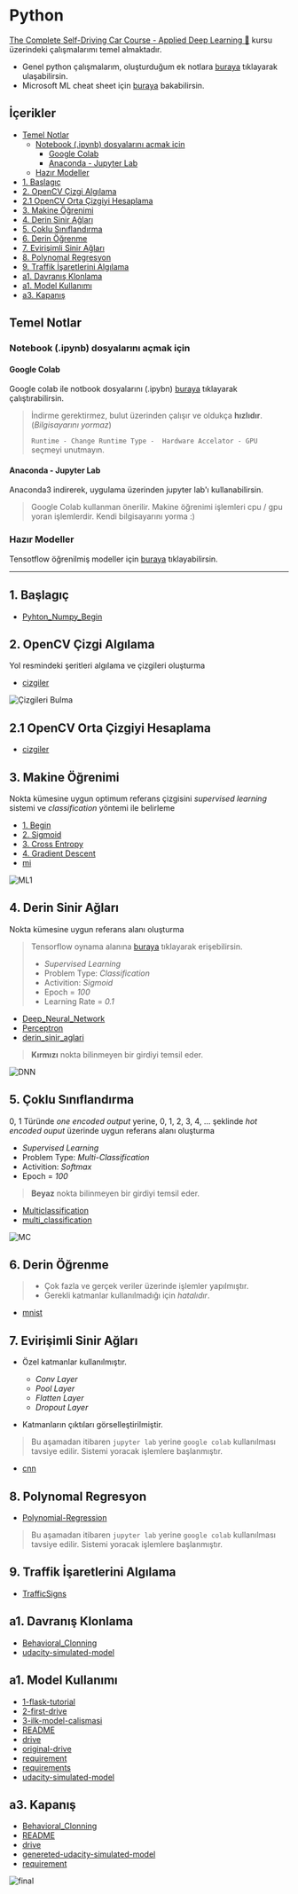 # Python <!-- omit in toc -->

[The Complete Self-Driving Car Course - Applied Deep Learning 🚗](https://www.udemy.com/applied-deep-learningtm-the-complete-self-driving-car-course/) kursu üzerindeki çalışmalarımı temel almaktadır.

- Genel python çalışmalarım, oluşturduğum ek notlara [buraya](kaynaklar/Kendi%20Notlar%C4%B1m%20~%20SDC.pdf) tıklayarak ulaşabilirsin.
- Microsoft ML cheat sheet için [buraya](kaynaklar%2Fmicrosoft-machine-learning-algorithm-cheat-sheet-v7.pdf) bakabilirsin.

## İçerikler <!-- omit in toc -->

- [Temel Notlar](#temel-notlar)
  - [Notebook (.ipynb) dosyalarını açmak için](#notebook-ipynb-dosyalar%C4%B1n%C4%B1-a%C3%A7mak-i%C3%A7in)
    - [Google Colab](#google-colab)
    - [Anaconda - Jupyter Lab](#anaconda---jupyter-lab)
  - [Hazır Modeller](#haz%C4%B1r-modeller)
- [1. Başlagıç](#1-ba%C5%9Flag%C4%B1%C3%A7)
- [2. OpenCV Çizgi Algılama](#2-opencv-%C3%A7izgi-alg%C4%B1lama)
- [2.1 OpenCV Orta Çizgiyi Hesaplama](#21-opencv-orta-%C3%A7izgiyi-hesaplama)
- [3. Makine Öğrenimi](#3-makine-%C3%B6%C4%9Frenimi)
- [4. Derin Sinir Ağları](#4-derin-sinir-a%C4%9Flar%C4%B1)
- [5. Çoklu Sınıflandırma](#5-%C3%A7oklu-s%C4%B1n%C4%B1fland%C4%B1rma)
- [6. Derin Öğrenme](#6-derin-%C3%B6%C4%9Frenme)
- [7. Evirişimli Sinir Ağları](#7-eviri%C5%9Fimli-sinir-a%C4%9Flar%C4%B1)
- [8. Polynomal Regresyon](#8-polynomal-regresyon)
- [9. Traffik İşaretlerini Algılama](#9-traffik-i%CC%87%C5%9Faretlerini-alg%C4%B1lama)
- [a1. Davranış Klonlama](#a1-davran%C4%B1%C5%9F-klonlama)
- [a1. Model Kullanımı](#a1-model-kullan%C4%B1m%C4%B1)
- [a3. Kapanış](#a3-kapan%C4%B1%C5%9F)

## Temel Notlar

### Notebook (.ipynb) dosyalarını açmak için

#### Google Colab

Google colab ile notbook dosyalarını (.ipybn) [buraya](https://colab.research.google.com/) tıklayarak çalıştırabilirsin. 

> İndirme gerektirmez, bulut üzerinden çalışır ve oldukça **hızlıdır**. (*Bilgisayarını yormaz*)
>
> `Runtime - Change Runtime Type -  Hardware Accelator - GPU` seçmeyi unutmayın.

#### Anaconda - Jupyter Lab

Anaconda3 indirerek, uygulama üzerinden jupyter lab'ı kullanabilirsin.

> Google Colab kullanman önerilir. Makine öğrenimi işlemleri cpu / gpu yoran işlemlerdir. Kendi bilgisayarını yorma :)

### Hazır Modeller

Tensotflow öğrenilmiş modeller için [buraya](https://github.com/tensorflow/models/blob/master/research/object_detection/g3doc/detection_model_zoo.md) tıklayabilirsin.

---

## 1. Başlagıç

- [Pyhton_Numpy_Begin](./1.%20Ba%C5%9Flag%C4%B1%C3%A7/Pyhton_Numpy_Begin.py)

## 2. OpenCV Çizgi Algılama

Yol resmindeki şeritleri algılama ve çizgileri oluşturma

- [cizgiler](./2.%20OpenCV%20%C3%87izgi%20Alg%C4%B1lama/cizgiler.py)

![Çizgileri Bulma](kaynaklar/cizgileri_bulma.gif)

## 2.1 OpenCV Orta Çizgiyi Hesaplama

- [cizgiler](./2.1%20OpenCV%20Orta%20%C3%87izgiyi%20Hesaplama/cizgiler.py)

## 3. Makine Öğrenimi

Nokta kümesine uygun optimum referans çizgisini *supervised learning* sistemi ve *classification* yöntemi ile belirleme

- [1. Begin](./3.%20Makine%20%C3%96%C4%9Frenimi/1.%20Begin.ipynb)
- [2. Sigmoid](./3.%20Makine%20%C3%96%C4%9Frenimi/2.%20Sigmoid.ipynb)
- [3. Cross Entropy](./3.%20Makine%20%C3%96%C4%9Frenimi/3.%20Cross%20Entropy.ipynb)
- [4. Gradient Descent](./3.%20Makine%20%C3%96%C4%9Frenimi/4.%20Gradient%20Descent.ipynb)
- [mi](./3.%20Makine%20%C3%96%C4%9Frenimi/mi.py)

![ML1](kaynaklar/ml.gif)

## 4. Derin Sinir Ağları

Nokta kümesine uygun referans alanı oluşturma

> Tensorflow oynama alanına [buraya](https://playground.tensorflow.org/) tıklayarak erişebilirsin.
>
> - *Supervised Learning*
> - Problem Type: *Classification*
> - Activition: *Sigmoid*
> - Epoch = *100*
> - Learning Rate = *0.1*

- [Deep_Neural_Network](./4.%20Derin%20Sinir%20A%C4%9Flar%C4%B1/Deep_Neural_Network.ipynb)
- [Perceptron](./4.%20Derin%20Sinir%20A%C4%9Flar%C4%B1/Perceptron.ipynb)
- [derin_sinir_aglari](./4.%20Derin%20Sinir%20A%C4%9Flar%C4%B1/derin_sinir_aglari.py)

> **Kırmızı** nokta bilinmeyen bir girdiyi temsil eder.

![DNN](kaynaklar/dnn.png)

## 5. Çoklu Sınıflandırma

0, 1 Türünde *one encoded output* yerine, 0, 1, 2, 3, 4, ... şeklinde *hot encoded ouput* üzerinde uygun referans alanı oluşturma

- *Supervised Learning*
- Problem Type: *Multi-Classification*
- Activition: *Softmax*
- Epoch = *100*

> **Beyaz** nokta bilinmeyen bir girdiyi temsil eder.

- [Multiclassification](./5.%20%C3%87oklu%20S%C4%B1n%C4%B1fland%C4%B1rma/Multiclassification.ipynb)
- [multi_classification](./5.%20%C3%87oklu%20S%C4%B1n%C4%B1fland%C4%B1rma/multi_classification.py)

![MC](kaynaklar/multi_classification.png)

## 6. Derin Öğrenme

> - Çok fazla ve gerçek veriler üzerinde işlemler yapılmıştır.
> - Gerekli katmanlar kullanılmadığı için *hatalıdır*.

- [mnist](./6.%20Derin%20%C3%96%C4%9Frenme/mnist.ipynb)

## 7. Evirişimli Sinir Ağları

- Özel katmanlar kullanılmıştır.

  - *Conv Layer*
  - *Pool Layer*
  - *Flatten Layer*
  - *Dropout Layer*

- Katmanların çıktıları görselleştirilmiştir.

> Bu aşamadan itibaren `jupyter lab` yerine `google colab` kullanılması tavsiye edilir. Sistemi yoracak işlemlere başlanmıştır.

- [cnn](./7.%20Eviri%C5%9Fimli%20Sinir%20A%C4%9Flar%C4%B1/cnn.ipynb)

## 8. Polynomal Regresyon

- [Polynomial-Regression](./8.%20Polynomal%20Regresyon/Polynomial-Regression.ipynb)

> Bu aşamadan itibaren `jupyter lab` yerine `google colab` kullanılması tavsiye edilir. Sistemi yoracak işlemlere başlanmıştır.

## 9. Traffik İşaretlerini Algılama

- [TrafficSigns](./9.%20Traffik%20%C4%B0%C5%9Faretlerini%20Alg%C4%B1lama/TrafficSigns.ipynb)

## a1. Davranış Klonlama

- [Behavioral_Clonning](./a1.%20Davran%C4%B1%C5%9F%20Klonlama/Behavioral_Clonning.ipynb)
- [udacity-simulated-model](./a1.%20Davran%C4%B1%C5%9F%20Klonlama/udacity-simulated-model.h5)

## a1. Model Kullanımı

- [1-flask-tutorial](./a1.%20Model%20Kullan%C4%B1m%C4%B1/1-flask-tutorial.py)
- [2-first-drive](./a1.%20Model%20Kullan%C4%B1m%C4%B1/2-first-drive.py)
- [3-ilk-model-calismasi](./a1.%20Model%20Kullan%C4%B1m%C4%B1/3-ilk-model-calismasi.py)
- [README](./a1.%20Model%20Kullan%C4%B1m%C4%B1/README.md)
- [drive](./a1.%20Model%20Kullan%C4%B1m%C4%B1/drive.py)
- [original-drive](./a1.%20Model%20Kullan%C4%B1m%C4%B1/original-drive.py)
- [requirement](./a1.%20Model%20Kullan%C4%B1m%C4%B1/requirement.bat)
- [requirements](./a1.%20Model%20Kullan%C4%B1m%C4%B1/requirements.txt)
- [udacity-simulated-model](./a1.%20Model%20Kullan%C4%B1m%C4%B1/udacity-simulated-model.h5)

## a3. Kapanış

- [Behavioral_Clonning](./a3.%20Kapan%C4%B1%C5%9F/Behavioral_Clonning.ipynb)
- [README](./a3.%20Kapan%C4%B1%C5%9F/README.md)
- [drive](./a3.%20Kapan%C4%B1%C5%9F/drive.py)
- [genereted-udacity-simulated-model](./a3.%20Kapan%C4%B1%C5%9F/genereted-udacity-simulated-model.h5)
- [requirement](./a3.%20Kapan%C4%B1%C5%9F/requirement.bat)

![final](kaynaklar/final.png)
